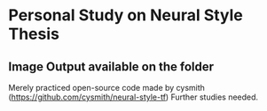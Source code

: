 # Personal Study on Neural Style Thesis
## Image Output available on the folder

Merely practiced open-source code made by cysmith (https://github.com/cysmith/neural-style-tf)
Further studies needed.
